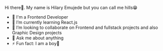 Hi there👋. My name is Hilary Emujede but you can call me hills😁
- 🔭 I'm a Frontend Developer
- 🌱 I’m currently learning React.js
- 👯 I’m looking to collaborate on Frontend and fullstack projects and also Graphic Design projects
- 💬 Ask me about anything
- ⚡ Fun fact: I am a boy🤣



